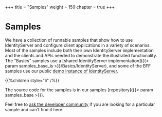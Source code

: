 +++
title = "Samples"
weight = 150
chapter = true
+++

# Samples

We have a collection of runnable samples that show how to use IdentityServer and configure client applications in a variety of scenarios. Most of the samples include both their own IdentityServer implementation and the
clients and APIs needed to demonstrate the illustrated functionality. The "Basics" samples use a [shared IdentityServer implementation]({{< param samples_base_is >}}/Basics/IdentityServer), and some of the BFF samples use our public [demo instance of IdentityServer](https://demo.duendesoftware.com/).

{{%children style="li" /%}}

The source code for the samples is in our samples [repository]({{< param samples_base >}}).

Feel free to [ask the developer community](https://github.com/DuendeSoftware/community/discussions) if you are looking for a particular sample and can't find it here.
